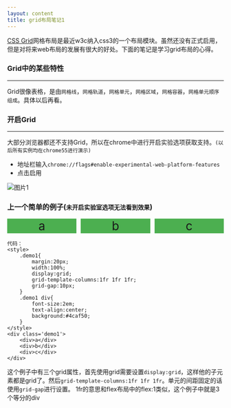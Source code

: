 ```yaml
---
layout: content
title: grid布局笔记1
---
```


[CSS Grid](https://www.w3.org/TR/css-grid-1/)网格布局是最近w3c纳入css3的一个布局模块。虽然还没有正式启用，但是对将来web布局的发展有很大的好处。下面的笔记是学习grid布局的心得。


### Grid中的某些特性

---

Grid很像表格，是由`网格线`，`网格轨道`，`网格单元`，`网格区域`，`网格容器`，`网格单元顺序组成`。具体以后再看。

### 开启Grid

---

大部分浏览器都还不支持Grid，所以在chrome中进行开启实验选项获取支持。`(以后所有实例均在chrome55进行演示)`

* 地址栏输入`chrome://flags#enable-experimental-web-platform-features`
* 点击启用

![图片1](/blog/img/2016-12-12-1.png)

### 上一个简单的例子(`未开启实验室选项无法看到效果`)
<style>
    .demo1{
        width:100%;
        display:grid;
        grid-template-columns:1fr 1fr 1fr;
        grid-gap:10px;
    }
    .demo1 div{
        font-size:2em;
        text-align:center;
        background:#4caf50;
    }
</style>
<div class='demo1'>
    <div>a</div>
    <div>b</div>
    <div>c</div>
</div>

    代码：
    <style>
        .demo1{
            margin:20px;
            width:100%;
            display:grid;
            grid-template-columns:1fr 1fr 1fr;
            grid-gap:10px;
        }
        .demo1 div{
            font-size:2em;
            text-align:center;
            background:#4caf50;
        }
    </style>
    <div class='demo1'>
        <div>a</div>
        <div>b</div>
        <div>c</div>
    </div>

这个例子中有三个grid属性，首先使用grid需要设置`display:grid`，这样他的子元素都是grid了。然后`grid-template-columns:1fr 1fr 1fr`。单元的间距固定的话使用`grid-gap`进行设置。
1fr的意思和flex布局中的flex:1类似，这个例子中就是3个等分的div